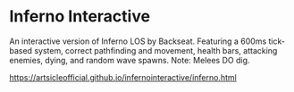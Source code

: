 # Inferno Interactive
An interactive version of Inferno LOS by Backseat.
Featuring a 600ms tick-based system, correct pathfinding and movement, health bars, attacking enemies, dying, and random wave spawns.
Note: Melees DO dig.

https://artsicleofficial.github.io/infernointeractive/inferno.html
